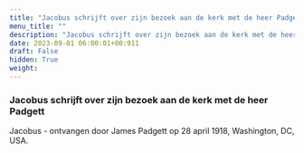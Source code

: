 ```yaml
---
title: "Jacobus schrijft over zijn bezoek aan de kerk met de heer Padgett"
menu_title: ""
description: "Jacobus schrijft over zijn bezoek aan de kerk met de heer Padgett"
date: 2023-09-01 06:00:01+00:911
draft: False
hidden: True
weight:
---
```

### Jacobus schrijft over zijn bezoek aan de kerk met de heer Padgett

Jacobus - ontvangen door James Padgett op 28 april 1918, Washington, DC, USA.
